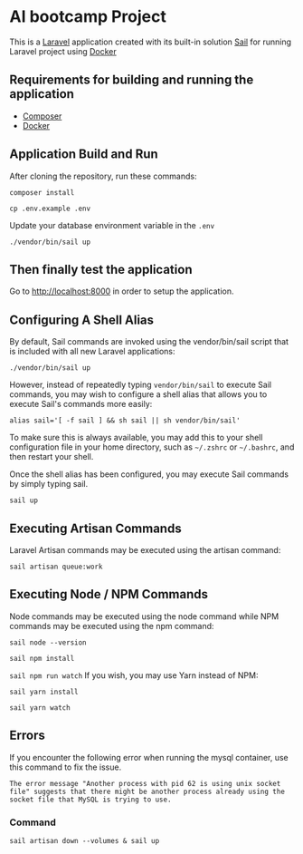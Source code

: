 # AI bootcamp Project

This is a [Laravel](https://laravel.com/docs/9.x) application created with its built-in
solution [Sail](https://laravel.com/docs/9.x/sail) for running Laravel project
using [Docker](https://www.docker.com/)


## Requirements for building and running the application

- [Composer](https://getcomposer.org/download/)
- [Docker](https://docs.docker.com/get-docker/)

## Application Build and Run

After cloning the repository, run these commands:

`composer install`

`cp .env.example .env`

Update your database environment variable in the `.env`

`./vendor/bin/sail up`

## Then finally test the application

Go to [http://localhost:8000](http://localhost:8000) in order to setup the application.

## Configuring A Shell Alias
By default, Sail commands are invoked using the vendor/bin/sail script that is included with all new Laravel applications:

`./vendor/bin/sail up`

However, instead of repeatedly typing `vendor/bin/sail` to execute Sail commands, you may wish to configure a shell alias that allows you to execute Sail's commands more easily:

`alias sail='[ -f sail ] && sh sail || sh vendor/bin/sail'`

To make sure this is always available, you may add this to your shell configuration file in your home directory, such as `~/.zshrc` or `~/.bashrc`, and then restart your shell.

Once the shell alias has been configured, you may execute Sail commands by simply typing sail.

`sail up`

## Executing Artisan Commands
Laravel Artisan commands may be executed using the artisan command:

`sail artisan queue:work`

## Executing Node / NPM Commands
Node commands may be executed using the node command while NPM commands may be executed using the npm command:

`sail node --version`
 
`sail npm install`

`sail npm run watch`
If you wish, you may use Yarn instead of NPM:

`sail yarn install`

`sail yarn watch`

## Errors
If you encounter the following error when running the mysql container, use this command to fix the issue.

`The error message "Another process with pid 62 is using unix socket file" suggests that there might be another process already using the socket file that MySQL is trying to use.`

### Command
`sail artisan down --volumes & sail up`
